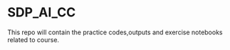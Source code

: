 # SDP_AI_CC
This repo will contain the practice codes,outputs and exercise notebooks related to course.
